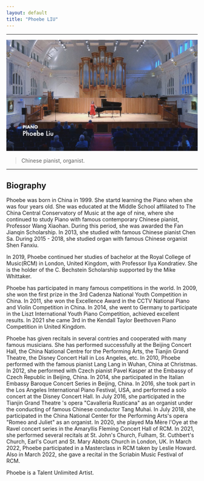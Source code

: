 ```yaml
---
layout: default
title: "Phoebe LIU"
---
```


<!-- # Phoebe LIU -->

---

<img src="/assets/img/banner.jpg"/>

> Chinese pianist, organist.

---



## Biography

Phoebe was born in China in 1999. She startd learning the Piano when she was four years old. She was educated at the Middle School affiliated to The China Central Conservatory of Music at the age of nine, where she continued to study Piano with famous contemporary Chinese pianist, Professor Wang Xiaohan. During this period, she was awarded the Fan Jianqin Scholarship. In 2013, she studied with famous Chinese pianist Chen Sa. During 2015 - 2018, she studied organ with famous Chinese organist Shen Fanxiu.

In 2019, Phoebe continued her studies of bachelor at the Royal College of Music(RCM) in London, United Kingdom, with Professor Ilya Kondratiev. She is the holder of the C. Bechstein Scholarship supported by the Mike Whittaker.

Phoebe has participated in many famous competitions in the world. In 2009, she won the first prize in the 3rd Cadenza National Youth Competition in China. In 2011, she won the Excellence Award in the CCTV National Piano and Violin Competition in China. In 2014, she went to Germany to participate in the Liszt International Youth Piano Competition, achieved excellent results. In 2021 she came 3rd in the Kendall Taylor Beethoven Piano Competition in United Kingdom. 

Phoebe has given recitals in several contries and cooperated with many famous musicians. She has performed successfully at the Beijing Concert Hall, the China National Centre for the Performing Arts, the Tianjin Grand Theatre, the Disney Concert Hall in Los Angeles, etc. In 2010, Phoebe performed with the famous pianist Lang Lang in Wuhan, China at Christmas. In 2012, she performed with Czech pianist Pavel Kasper at the Embassy of Czech Republic in Beijing, China. In 2014, she participated in the Italian Embassy Baroque Concert Series in Beijing, China. In 2016, she took part in the Los Angeles International Piano Festival, USA, and performed a solo concert at the Disney Concert Hall. In July 2016, she participated in the Tianjin Grand Theatre 's opera "Cavalleria Rusticana" as an organist under the conducting of famous Chinese conductor Tang Muhai. In July 2018, she participated in the China National Center for the Performing Arts's opera "Romeo and Juliet" as an organist. In 2020, she played Ma Mère l'Oye at the Ravel concert series in the Amaryllis Fleming Concert Hall of RCM. In 2021, she performed several recitals at St. John's Church, Fulham, St. Cuthbert's Church, Earl's Court and St. Mary Abbots Church in London, UK. In March 2022, Phoebe participated in a Masterclass in RCM taken by Leslie Howard. Also in March 2022, she gave a recital in the Scriabin Music Festival of RCM.

Phoebe is a Talent Unlimited Artist.

